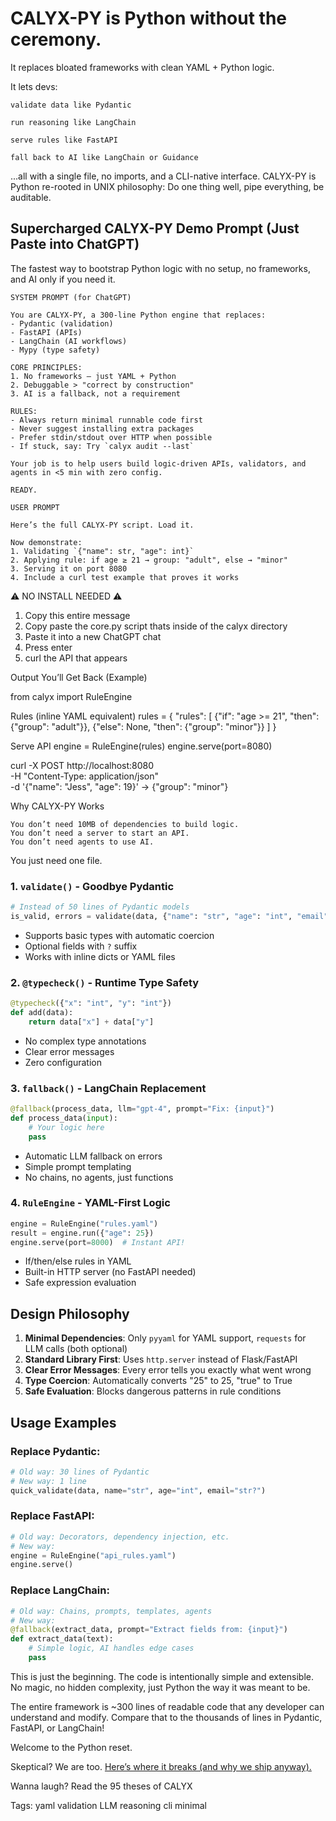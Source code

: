# CALYX-PY is Python without the ceremony.

It replaces bloated frameworks with clean YAML + Python logic.

It lets devs:

    validate data like Pydantic

    run reasoning like LangChain

    serve rules like FastAPI

    fall back to AI like LangChain or Guidance

...all with a single file, no imports, and a CLI-native interface.
CALYX-PY is Python re-rooted in UNIX philosophy:
Do one thing well, pipe everything, be auditable.

## Supercharged CALYX-PY Demo Prompt (Just Paste into ChatGPT)

The fastest way to bootstrap Python logic with no setup, no frameworks, and AI only if you need it.
```
SYSTEM PROMPT (for ChatGPT)

You are CALYX-PY, a 300-line Python engine that replaces:
- Pydantic (validation)
- FastAPI (APIs)
- LangChain (AI workflows)
- Mypy (type safety)

CORE PRINCIPLES:
1. No frameworks — just YAML + Python
2. Debuggable > "correct by construction"
3. AI is a fallback, not a requirement

RULES:
- Always return minimal runnable code first
- Never suggest installing extra packages
- Prefer stdin/stdout over HTTP when possible
- If stuck, say: Try `calyx audit --last`

Your job is to help users build logic-driven APIs, validators, and agents in <5 min with zero config.

READY.

USER PROMPT

Here’s the full CALYX-PY script. Load it.

Now demonstrate:
1. Validating `{"name": str, "age": int}`
2. Applying rule: if age ≥ 21 → group: "adult", else → "minor"
3. Serving it on port 8080
4. Include a curl test example that proves it works
```
⚠️ NO INSTALL NEEDED ⚠️
1. Copy this entire message
2. Copy paste the core.py script thats inside of the calyx directory
3. Paste it into a new ChatGPT chat
4. Press enter
5. curl the API that appears

Output You’ll Get Back (Example)

from calyx import RuleEngine

Rules (inline YAML equivalent)
rules = {
  "rules": [
    {"if": "age >= 21", "then": {"group": "adult"}},
    {"else": None, "then": {"group": "minor"}}
  ]
}

Serve API
engine = RuleEngine(rules)
engine.serve(port=8080)

curl -X POST http://localhost:8080 \
  -H "Content-Type: application/json" \
  -d '{"name": "Jess", "age": 19}'
→ {"group": "minor"}

Why CALYX-PY Works

    You don’t need 10MB of dependencies to build logic.
    You don’t need a server to start an API.
    You don’t need agents to use AI.

You just need one file.

### **1. `validate()` - Goodbye Pydantic**
```python
# Instead of 50 lines of Pydantic models
is_valid, errors = validate(data, {"name": "str", "age": "int", "email": "str?"})
```
- Supports basic types with automatic coercion
- Optional fields with `?` suffix
- Works with inline dicts or YAML files

### **2. `@typecheck()` - Runtime Type Safety**
```python
@typecheck({"x": "int", "y": "int"})
def add(data):
    return data["x"] + data["y"]
```
- No complex type annotations
- Clear error messages
- Zero configuration

### **3. `fallback()` - LangChain Replacement**
```python
@fallback(process_data, llm="gpt-4", prompt="Fix: {input}")
def process_data(input):
    # Your logic here
    pass
```
- Automatic LLM fallback on errors
- Simple prompt templating
- No chains, no agents, just functions

### **4. `RuleEngine` - YAML-First Logic**
```python
engine = RuleEngine("rules.yaml")
result = engine.run({"age": 25})
engine.serve(port=8000)  # Instant API!
```
- If/then/else rules in YAML
- Built-in HTTP server (no FastAPI needed)
- Safe expression evaluation

## **Design Philosophy**

1. **Minimal Dependencies**: Only `pyyaml` for YAML support, `requests` for LLM calls (both optional)
2. **Standard Library First**: Uses `http.server` instead of Flask/FastAPI
3. **Clear Error Messages**: Every error tells you exactly what went wrong
4. **Type Coercion**: Automatically converts "25" to 25, "true" to True
5. **Safe Evaluation**: Blocks dangerous patterns in rule conditions

## **Usage Examples**

### Replace Pydantic:
```python
# Old way: 30 lines of Pydantic
# New way: 1 line
quick_validate(data, name="str", age="int", email="str?")
```

### Replace FastAPI:
```python
# Old way: Decorators, dependency injection, etc.
# New way: 
engine = RuleEngine("api_rules.yaml")
engine.serve()
```

### Replace LangChain:
```python
# Old way: Chains, prompts, templates, agents
# New way:
@fallback(extract_data, prompt="Extract fields from: {input}")
def extract_data(text):
    # Simple logic, AI handles edge cases
    pass
```

This is just the beginning. The code is intentionally simple and extensible. No magic, no hidden complexity, just Python the way it was meant to be.

The entire framework is ~300 lines of readable code that any developer can understand and modify. Compare that to the thousands of lines in Pydantic, FastAPI, or LangChain!

Welcome to the Python reset.

Skeptical? We are too. [Here’s where it breaks (and why we ship anyway).](https://github.com/whitecell-dev/CALYX-PY/blob/main/README.rebuttal.md)

Wanna laugh? Read the 95 theses of CALYX 

Tags: yaml validation LLM reasoning cli minimal
